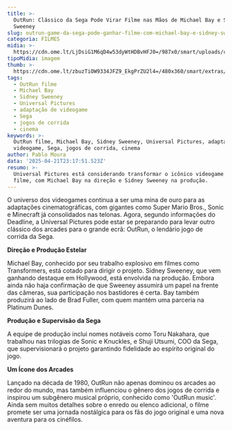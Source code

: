 ```yaml
---
title: >-
  OutRun: Clássico da Sega Pode Virar Filme nas Mãos de Michael Bay e Sidney
  Sweeney
slug: outrun-game-da-sega-pode-ganhar-filme-com-michael-bay-e-sidney-sweeney
categoria: FILMES
midia: >-
  https://cdn.ome.lt/LjDsiG1M6qD4w53dyWtHDBvHFJ0=/987x0/smart/uploads/conteudo/fotos/sydney-sweeney-outrun-michael-bay.png
tipoMidia: imagem
thumb: >-
  https://cdn.ome.lt/zbuzTiOW9334JFZ9_EkgPrZU2l4=/480x360/smart/extras/conteudos/sydney-sweeney-outrun-michael-bay.png
tags:
  - OutRun filme
  - Michael Bay
  - Sidney Sweeney
  - Universal Pictures
  - adaptação de videogame
  - Sega
  - jogos de corrida
  - cinema
keywords: >-
  OutRun filme, Michael Bay, Sidney Sweeney, Universal Pictures, adaptação de
  videogame, Sega, jogos de corrida, cinema
author: Pablo Moura
data: '2025-04-21T23:17:51.523Z'
resumo: >-
  Universal Pictures está considerando transformar o icônico videogame OutRun em
  filme, com Michael Bay na direção e Sidney Sweeney na produção.
---
```


O universo dos videogames continua a ser uma mina de ouro para as adaptações cinematográficas, com gigantes como Super Mario Bros., Sonic e Minecraft já consolidados nas telonas. Agora, segundo informações do Deadline, a Universal Pictures pode estar se preparando para levar outro clássico dos arcades para o grande ecrã: OutRun, o lendário jogo de corrida da Sega.

**Direção e Produção Estelar**

Michael Bay, conhecido por seu trabalho explosivo em filmes como Transformers, está cotado para dirigir o projeto. Sidney Sweeney, que vem ganhando destaque em Hollywood, está envolvida na produção. Embora ainda não haja confirmação de que Sweeney assumirá um papel na frente das câmeras, sua participação nos bastidores é certa. Bay também produzirá ao lado de Brad Fuller, com quem mantém uma parceria na Platinum Dunes.

**Produção e Supervisão da Sega**

A equipe de produção inclui nomes notáveis como Toru Nakahara, que trabalhou nas trilogias de Sonic e Knuckles, e Shuji Utsumi, COO da Sega, que supervisionará o projeto garantindo fidelidade ao espírito original do jogo.

**Um Ícone dos Arcades**

Lançado na década de 1980, OutRun não apenas dominou os arcades ao redor do mundo, mas também influenciou o gênero dos jogos de corrida e inspirou um subgênero musical próprio, conhecido como 'OutRun music'. Ainda sem muitos detalhes sobre o enredo ou elenco adicional, o filme promete ser uma jornada nostálgica para os fãs do jogo original e uma nova aventura para os cinéfilos.
